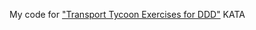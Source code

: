 My code for  ["Transport Tycoon Exercises for DDD"](https://github.com/Softwarepark/exercises/blob/master/transport-tycoon.md) KATA